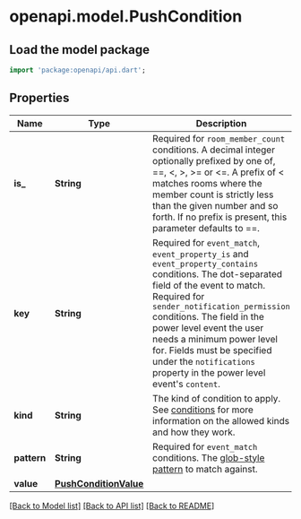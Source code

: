# openapi.model.PushCondition

## Load the model package
```dart
import 'package:openapi/api.dart';
```

## Properties
Name | Type | Description | Notes
------------ | ------------- | ------------- | -------------
**is_** | **String** | Required for `room_member_count` conditions. A decimal integer optionally prefixed by one of, ==, <, >, >= or <=. A prefix of < matches rooms where the member count is strictly less than the given number and so forth. If no prefix is present, this parameter defaults to ==. | [optional] 
**key** | **String** | Required for `event_match`, `event_property_is` and `event_property_contains` conditions. The dot-separated field of the event to match.  Required for `sender_notification_permission` conditions. The field in the power level event the user needs a minimum power level for. Fields must be specified under the `notifications` property in the power level event's `content`. | [optional] 
**kind** | **String** | The kind of condition to apply. See [conditions](https://spec.matrix.org/v1.13/client-server-api/#conditions-1) for more information on the allowed kinds and how they work. | 
**pattern** | **String** | Required for `event_match` conditions. The [glob-style pattern](https://spec.matrix.org/v1.13/appendices#glob-style-matching) to match against. | [optional] 
**value** | [**PushConditionValue**](PushConditionValue.md) |  | [optional] 

[[Back to Model list]](../README.md#documentation-for-models) [[Back to API list]](../README.md#documentation-for-api-endpoints) [[Back to README]](../README.md)


